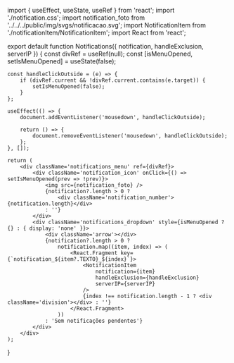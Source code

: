 import { useEffect, useState, useRef } from 'react';
import './notification.css';
import notification_foto from '../../../public/img/svgs/notificacao.svg';
import NotificationItem from './notificationItem/NotificationItem';
import React from 'react';

export default function Notifications({ notification, handleExclusion, serverIP }) {
    const divRef = useRef(null);
    const [isMenuOpened, setIsMenuOpened] = useState(false);

    const handleClickOutside = (e) => {
        if (divRef.current && !divRef.current.contains(e.target)) {
            setIsMenuOpened(false);
        }
    };

    useEffect(() => {
        document.addEventListener('mousedown', handleClickOutside);

        return () => {
            document.removeEventListener('mousedown', handleClickOutside);
        };
    }, []);

    return (
        <div className='notifications_menu' ref={divRef}>
            <div className='notification_icon' onClick={() => setIsMenuOpened(prev => !prev)}>
                <img src={notification_foto} />
                {notification?.length > 0 ? 
                    <div className='notification_number'>{notification.length}</div> 
                : ''}
            </div>
            <div className='notifications_dropdown' style={isMenuOpened ? {} : { display: 'none' }}>
                <div className='arrow'></div>
                {notification?.length > 0 ? 
                    notification.map((item, index) => (
                        <React.Fragment key={`notification_${item?.TEXTO}_${index}`}>
                            <NotificationItem 
                                notification={item} 
                                handleExclusion={handleExclusion} 
                                serverIP={serverIP} 
                            />
                            {index !== notification.length - 1 ? <div className='division'></div> : ''}
                        </React.Fragment>
                    )) 
                : 'Sem notificações pendentes'}
            </div>
        </div>
    );
}

